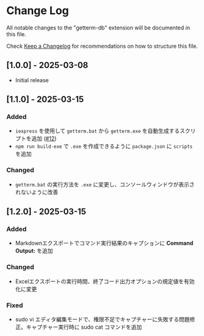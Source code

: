 # Change Log

All notable changes to the "getterm-db" extension will be documented in this file.

Check [Keep a Changelog](http://keepachangelog.com/) for recommendations on how to structure this file.

## [1.0.0] - 2025-03-08

- Initial release

## [1.1.0] - 2025-03-15

### Added

- `iexpress` を使用して `getterm.bat` から `getterm.exe` を自動生成するスクリプトを追加 ([#12](https://github.com/getperf/getterm-db/issues/12))
- `npm run build-exe` で `.exe` を作成できるように `package.json` に `scripts` を追加

### Changed

- `getterm.bat` の実行方法を `.exe` に変更し、コンソールウィンドウが表示されないように改善

## [1.2.0] - 2025-03-15

### Added

- Markdownエクスポートでコマンド実行結果のキャプションに **Command Output:** を追加

### Changed

- Excelエクスポートの実行時間、終了コード出力オプションの規定値を有効化に変更

### Fixed

- sudo vi エディタ編集モードで、権限不足でキャプチャーに失敗する問題修正。キャプチャー実行時に sudo cat コマンドを追加

